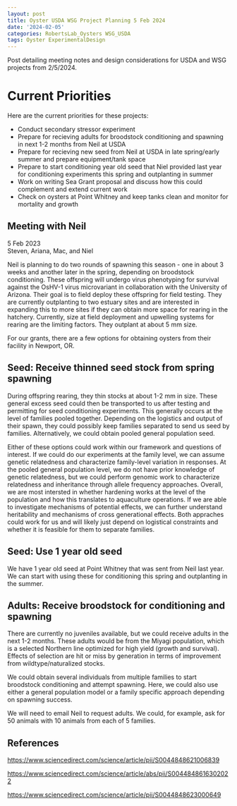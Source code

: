 ```yaml
---
layout: post
title: Oyster USDA WSG Project Planning 5 Feb 2024
date: '2024-02-05'
categories: RobertsLab_Oysters WSG_USDA
tags: Oyster ExperimentalDesign
---
```


Post detailing meeting notes and design considerations for USDA and WSG projects from 2/5/2024. 

# Current Priorities

Here are the current priorities for these projects: 

- Conduct secondary stressor experiment
- Prepare for recieving adults for broodstock conditioning and spawning in next 1-2 months from Neil at USDA
- Prepare for recieving new seed from Neil at USDA in late spring/early summer and prepare equipment/tank space
- Prepare to start conditioning year old seed that Niel provided last year for conditioning experiments this spring and outplanting in summer 
- Work on writing Sea Grant proposal and discuss how this could complement and extend current work 
- Check on oysters at Point Whitney and keep tanks clean and monitor for mortality and growth

## Meeting with Neil 
5 Feb 2023  
Steven, Ariana, Mac, and Niel 

Neil is planning to do two rounds of spawning this season - one in about 3 weeks and another later in the spring, depending on broodstock conditioning. These offspring will undergo virus phenotyping for survival against the OsHV-1 virus microvariant in collaboration with the University of Arizona. Their goal is to field deploy these offspring for field testing. They are currently outplanting to two estuary sites and are interested in expanding this to more sites if they can obtain more space for rearing in the hatchery. Currently, size at field deployment and upwelling systems for rearing are the limiting factors. They outplant at about 5 mm size. 

For our grants, there are a few options for obtaining oysters from their facility in Newport, OR. 

## Seed: Receive thinned seed stock from spring spawning 

During offspring rearing, they thin stocks at about 1-2 mm in size. These general excess seed could then be transported to us after testing and permitting for seed conditioning experiments. This generally occurs at the level of families pooled together. Depending on the logistics and output of their spawn, they could possibly keep families separated to send us seed by families. Alternatively, we could obtain pooled general population seed.   

Either of these options could work within our framework and questions of interest. If we could do our experiments at the family level, we can assume genetic relatedness and characterize family-level variation in responses. At the pooled general population level, we do not have prior knowledge of genetic relatedness, but we could perform genomic work to characterize relatedness and inheritance through allele frequency approaches. Overall, we are most intersted in whether hardening works at the level of the population and how this translates to aquaculture operations. If we are able to investigate mechanisms of potential effects, we can further understand heritability and mechanisms of cross generational effects. Both appraches could work for us and will likely just depend on logistical constraints and whether it is feasible for them to separate families.   

## Seed: Use 1 year old seed 

We have 1 year old seed at Point Whitney that was sent from Neil last year. We can start with using these for conditioning this spring and outplanting in the summer.    

## Adults: Receive broodstock for conditioning and spawning 

There are currently no juveniles available, but we could receive adults in the next 1-2 months. These adults would be from the Miyagi population, which is a selected Northern line optimized for high yield (growth and survival). Effects of selection are hit or miss by generation in terms of improvement from wildtype/naturalized stocks.   

We could obtain several individuals from multiple families to start broodstock conditioning and attempt spawning. Here, we could also use either a general population model or a family specific approach depending on spawning success.   

We will need to email Neil to request adults. We could, for example, ask for 50 animals with 10 animals from each of 5 families. 

## References

https://www.sciencedirect.com/science/article/pii/S0044848621006839

https://www.sciencedirect.com/science/article/abs/pii/S0044848616302022

https://www.sciencedirect.com/science/article/pii/S0044848623000649




